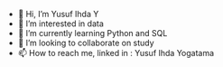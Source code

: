 - 👋 Hi, I’m Yusuf Ihda Y
- 👀 I’m interested in data
- 🌱 I’m currently learning Python and SQL
- 💞️ I’m looking to collaborate on study
- 📫 How to reach me, linked in : Yusuf Ihda Yogatama

<!---
YusufIhdaY/YusufIhdaY is a ✨ special ✨ repository because its `README.md` (this file) appears on your GitHub profile.
You can click the Preview link to take a look at your changes.
--->
